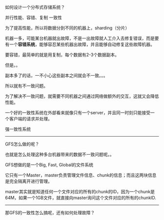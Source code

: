 如何设计一个分布式存储系统？

并行性能、容错、复制 一致性

为了提高性能，所以将数据分到不同的机器上，sharding（分片）

机器一多，可能某台机器就出故障，不是一出故障就人工介入去修复错误，而是要有一个**容错系统**，能够容忍某些机器出故障，并且能够自动修复这些故障机器。

要容错，最简单的就是用复制，每个数据有2-3个数据副本。

但是。。

副本多了的话，一不小心这些副本之间就会不一致。。。

所以就有不一致问题。

为了解决不一致问题，就需要不同机器之间通过网络做额外的交互，这就又会降低性能。



一个好的一致性系统在外部看来就像只有一个server，并且同一时刻只能接受一个客户端的请求并处理。

强一致性系统

---

GFS怎么做的呢？

也就是怎么处理这种多台机器带来的数据不一致问题呢。。

GFS想做的是一个Big, Fast, Global的文件系统

它只有一个Master，master负责管理文件信息、chunk的信息；而且这两块信息是完全隔离开进行管理。

master其实就是知道任何一个文件对应的所有的chunk的ID，因为一个chunk是64M，如果一个1GB文件，就直接向master询问这个文件对应的所有的chunkID.

---

那GFS的一致性怎么搞呢，还有如何处理故障？